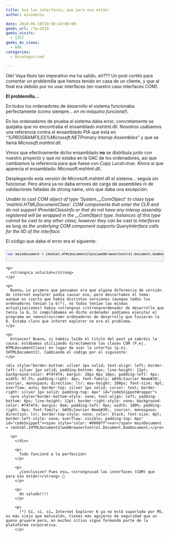 ```yaml
---
title: Usa las interfaces… que para eso están!
author: eiximenis

date: 2010-06-18T10:50:42+00:00
geeks_url: /?p=1519
geeks_visits:
  - 1357
geeks_ms_views:
  - 846
categories:
  - Uncategorized

---
```

Ole! Vaya título tan imperativo me ha salido, eh??? Un post cortito para comentar un problemilla que hemos tenido en casa de un cliente, y que al final era debido por no usar interfaces (en nuestro caso interfaces COM).

**El problemilla…**

En todos los ordenadores de desarrollo el sistema funcionaba perfectamente (como siempre… _en mi máquina funciona!_).

En los ordenadores de prueba el sistema daba error, concretamente se quejaba que no encontraba el ensamblado mshtml.dll. Nosotros usábamos una referencia contra el ensamblado PIA que está en “_%PROGRAMFILES%Microsoft.NETPrimary Interop Assemblies_” y que se llama _Microsoft.mshtml.dll_.

Vimos que efectivamente dicho ensamblado **no** se distribuía junto con nuestro proyecto y que no estaba en la GAC de los ordenadores, así que cambiamos la referencia para que fuese con _Copy Local=true_. Ahora sí que aparecia el ensamblado: Microsoft.mshtml.dll.

Desplegando esta versión de Microsoft.mshtml.dll el sistema… seguía sin funcionar. Pero ahora ya no daba errores de carga de assemblies ni de validaciones falladas de strong name, sino que daba una excepción:

_Unable to cast COM object of type &#8216;System.\_\_ComObject&#8217; to class type &#8216;mshtml.HTMLDocumentClass&#8217;. COM components that enter the CLR and do not support IProvideClassInfo or that do not have any interop assembly registered will be wrapped in the \_\_ComObject type. Instances of this type cannot be cast to any other class; however they can be cast to interfaces as long as the underlying COM component supports QueryInterface calls for the IID of the interface._

El código que daba el error era el siguiente:

<div style="border-bottom: silver 1px solid; text-align: left; border-left: silver 1px solid; padding-bottom: 4px; line-height: 12pt; background-color: #f4f4f4; margin: 20px 0px 10px; padding-left: 4px; width: 97.5%; padding-right: 4px; font-family: &#39;Courier New&#39;, courier, monospace; direction: ltr; max-height: 200px; font-size: 8pt; overflow: auto; border-top: silver 1px solid; cursor: text; border-right: silver 1px solid; padding-top: 4px" id="codeSnippetWrapper">
  <pre style="border-bottom-style: none; text-align: left; padding-bottom: 0px; line-height: 12pt; border-right-style: none; background-color: #f4f4f4; margin: 0em; padding-left: 0px; width: 100%; padding-right: 0px; font-family: &#39;Courier New&#39;, courier, monospace; direction: ltr; border-top-style: none; color: black; font-size: 8pt; border-left-style: none; overflow: visible; padding-top: 0px" id="codeSnippet"><span style="color: #0000ff">var</span> mainDocument = (mshtml.HTMLDocumentClass)webBrowserControl.Document.DomDocument;</pre>
  
  <p>
    </div> 
    
    <p>
      <strong>La solución</strong>
    </p>
    
    <p>
      Bueno… Lo primero que pensamos era que alguna diferencia de versión de internet explorer podía causar eso, pero descartamos el tema: aunque es cierto que había distintas versiones (aunque todos los ordenadores tenían la 6(*), no todos tenían las mismas actualizaciones) había <strong>un </strong>ordenador de desarrollo que tenía la 8… Si compilábamos en dicho ordenador podíamos ejecutar el programa en <em>otros</em> ordenadores de desarrollo que tuvieran la 6. Estaba claro que interet explorer no era el problema.
    </p>
    
    <p>
      Entonces? Bueno… si habéis leído el título del post ya sabréis la causa: estábamos utilizando directamente las clases COM (P.ej. HTMLDocumentClass) en lugar de usar la interfaz (p.ej. IHTMLDocument2). Cambiando el código por el siguiente:
    </p>
    
    <div style="border-bottom: silver 1px solid; text-align: left; border-left: silver 1px solid; padding-bottom: 4px; line-height: 12pt; background-color: #f4f4f4; margin: 20px 0px 10px; padding-left: 4px; width: 97.5%; padding-right: 4px; font-family: &#39;Courier New&#39;, courier, monospace; direction: ltr; max-height: 200px; font-size: 8pt; overflow: auto; border-top: silver 1px solid; cursor: text; border-right: silver 1px solid; padding-top: 4px" id="codeSnippetWrapper">
      <pre style="border-bottom-style: none; text-align: left; padding-bottom: 0px; line-height: 12pt; border-right-style: none; background-color: #f4f4f4; margin: 0em; padding-left: 0px; width: 100%; padding-right: 0px; font-family: &#39;Courier New&#39;, courier, monospace; direction: ltr; border-top-style: none; color: black; font-size: 8pt; border-left-style: none; overflow: visible; padding-top: 0px" id="codeSnippet"><span style="color: #0000ff">var</span> mainDocument = (mshtml.IHTMLDocument2)webBrowserControl.Document.DomDocument;</pre>
      
      <p>
        </div> 
        
        <p>
          Todo funcionó a la perfección!
        </p>
        
        <p>
          ¿Conclusion? Pues eso… <strong>usad las interfaces (COM) que para eso están!</strong> 🙂
        </p>
        
        <p>
          Un saludo!!!!
        </p>
        
        <p>
          (*) Sí, sí, sí… Internet Explorer 6 ya no está suportado por MS, es más viejo que matusalén, tienes más agujeros de seguridad que un queso gruyere pero… en muchos sitios sigue formando parte de la plataforma corporativa.
        </p>